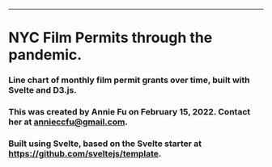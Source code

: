 
---

# NYC Film Permits through the pandemic.

### Line chart of monthly film permit grants over time, built with Svelte and D3.js. 

### This was created by Annie Fu on February 15, 2022. Contact her at annieccfu@gmail.com.

### Built using Svelte, based on the Svelte starter at https://github.com/sveltejs/template.